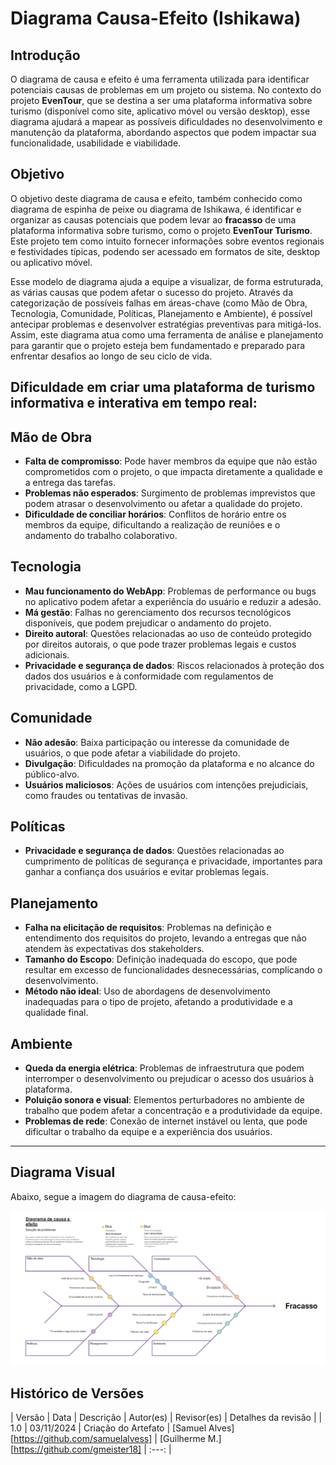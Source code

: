 # Diagrama Causa-Efeito (Ishikawa)

<div class="body">

## Introdução

O diagrama de causa e efeito é uma ferramenta utilizada para identificar potenciais causas de problemas em um projeto ou sistema. No contexto do projeto **EvenTour**, que se destina a ser uma plataforma informativa sobre turismo (disponível como site, aplicativo móvel ou versão desktop), esse diagrama ajudará a mapear as possíveis dificuldades no desenvolvimento e manutenção da plataforma, abordando aspectos que podem impactar sua funcionalidade, usabilidade e viabilidade.

## Objetivo

O objetivo deste diagrama de causa e efeito, também conhecido como diagrama de espinha de peixe ou diagrama de Ishikawa, é identificar e organizar as causas potenciais que podem levar ao **fracasso** de uma plataforma informativa sobre turismo, como o projeto **EvenTour Turismo**. Este projeto tem como intuito fornecer informações sobre eventos regionais e festividades típicas, podendo ser acessado em formatos de site, desktop ou aplicativo móvel.

Esse modelo de diagrama ajuda a equipe a visualizar, de forma estruturada, as várias causas que podem afetar o sucesso do projeto. Através da categorização de possíveis falhas em áreas-chave (como Mão de Obra, Tecnologia, Comunidade, Políticas, Planejamento e Ambiente), é possível antecipar problemas e desenvolver estratégias preventivas para mitigá-los. Assim, este diagrama atua como uma ferramenta de análise e planejamento para garantir que o projeto esteja bem fundamentado e preparado para enfrentar desafios ao longo de seu ciclo de vida.


## Dificuldade em criar uma plataforma de turismo informativa e interativa em tempo real:

## Mão de Obra
   - **Falta de compromisso**: Pode haver membros da equipe que não estão comprometidos com o projeto, o que impacta diretamente a qualidade e a entrega das tarefas.
   - **Problemas não esperados**: Surgimento de problemas imprevistos que podem atrasar o desenvolvimento ou afetar a qualidade do projeto.
   - **Dificuldade de conciliar horários**: Conflitos de horário entre os membros da equipe, dificultando a realização de reuniões e o andamento do trabalho colaborativo.

## Tecnologia
   - **Mau funcionamento do WebApp**: Problemas de performance ou bugs no aplicativo podem afetar a experiência do usuário e reduzir a adesão.
   - **Má gestão**: Falhas no gerenciamento dos recursos tecnológicos disponíveis, que podem prejudicar o andamento do projeto.
   - **Direito autoral**: Questões relacionadas ao uso de conteúdo protegido por direitos autorais, o que pode trazer problemas legais e custos adicionais.
   - **Privacidade e segurança de dados**: Riscos relacionados à proteção dos dados dos usuários e à conformidade com regulamentos de privacidade, como a LGPD.

## Comunidade
   - **Não adesão**: Baixa participação ou interesse da comunidade de usuários, o que pode afetar a viabilidade do projeto.
   - **Divulgação**: Dificuldades na promoção da plataforma e no alcance do público-alvo.
   - **Usuários maliciosos**: Ações de usuários com intenções prejudiciais, como fraudes ou tentativas de invasão.

## Políticas
   - **Privacidade e segurança de dados**: Questões relacionadas ao cumprimento de políticas de segurança e privacidade, importantes para ganhar a confiança dos usuários e evitar problemas legais.

## Planejamento
   - **Falha na elicitação de requisitos**: Problemas na definição e entendimento dos requisitos do projeto, levando a entregas que não atendem às expectativas dos stakeholders.
   - **Tamanho do Escopo**: Definição inadequada do escopo, que pode resultar em excesso de funcionalidades desnecessárias, complicando o desenvolvimento.
   - **Método não ideal**: Uso de abordagens de desenvolvimento inadequadas para o tipo de projeto, afetando a produtividade e a qualidade final.

## Ambiente
   - **Queda da energia elétrica**: Problemas de infraestrutura que podem interromper o desenvolvimento ou prejudicar o acesso dos usuários à plataforma.
   - **Poluição sonora e visual**: Elementos perturbadores no ambiente de trabalho que podem afetar a concentração e a produtividade da equipe.
   - **Problemas de rede**: Conexão de internet instável ou lenta, que pode dificultar o trabalho da equipe e a experiência dos usuários.
---

## Diagrama Visual
Abaixo, segue a imagem do diagrama de causa-efeito:

![Diagrama de Causa-Efeito](assets/causa-efeito/Causa-Efeito.png)

## Histórico de Versões

| Versão | Data | Descrição | Autor(es) | Revisor(es) | Detalhes da revisão |
| 1.0 | 03/11/2024 | Criação do Artefato | [Samuel Alves][https://github.com/samuelalvess] | [Guilherme M.][https://github.com/gmeister18] | :---: |


<div align="justify">